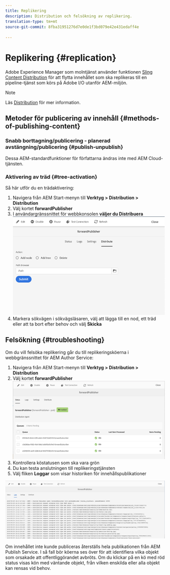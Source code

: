 ```yaml
---
title: Replikering
description: Distribution och felsökning av replikering.
translation-type: tm+mt
source-git-commit: 8fba31951276d7e0de1f3bd079e42e431edaff4e

---
```



# Replikering {#replication}

Adobe Experience Manager som molntjänst använder funktionen [Sling Content Distribution](https://sling.apache.org/documentation/bundles/content-distribution.html) för att flytta innehållet som ska replikeras till en pipeline-tjänst som körs på Adobe I/O utanför AEM-miljön.

>[!NOTE]
>
> Läs [Distribution](/help/core-concepts/architecture.md#content-distribution) för mer information.

## Metoder för publicering av innehåll {#methods-of-publishing-content}

### Snabb borttagning/publicering - planerad avstängning/publicering {#publish-unpublish}

Dessa AEM-standardfunktioner för författarna ändras inte med AEM Cloud-tjänsten.

### Aktivering av träd {#tree-activation}

Så här utför du en trädaktivering:

1. Navigera från AEM Start-menyn till **Verktyg > Distribution > Distribution**
2. Välj kortet **forwardPublisher**
3. I användargränssnittet för webbkonsolen **väljer du Distribuera**
   ![](assets/distribute.png "DistribueraDistribuera")
4. Markera sökvägen i sökvägsläsaren, välj att lägga till en nod, ett träd eller att ta bort efter behov och välj **Skicka**

## Felsökning {#troubleshooting}

Om du vill felsöka replikering går du till replikeringsköerna i webbgränssnittet för AEM Author Service:

1. Navigera från AEM Start-menyn till **Verktyg > Distribution > Distribution**
2. Välj kortet **forwardPublisher**
   ![](assets/status.png "StatusStatus")
3. Kontrollera köstatusen som ska vara grön
4. Du kan testa anslutningen till replikeringstjänsten
5. Välj fliken **Loggar** som visar historiken för innehållspublikationer

![](assets/logs.png "LogsLogs")

Om innehållet inte kunde publiceras återställs hela publikationen från AEM Publish Service.
I så fall bör köerna ses över för att identifiera vilka objekt som orsakade att offentliggörandet avbröts. Om du klickar på en kö med röd status visas kön med väntande objekt, från vilken enskilda eller alla objekt kan rensas vid behov.
